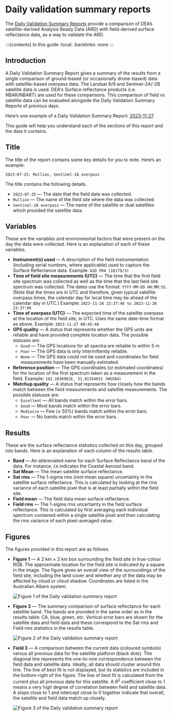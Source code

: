 # Daily validation summary reports

The [Daily Validation Summary Reports](https://knowledge.dea.ga.gov.au/validation/daily-report/) provide a comparison of DEA’s satellite-derived Analysis Ready Data (ARD) with field-derived surface reflectance data, as a way to validate the ARD. 

:::{contents} In this guide
:local:
:backlinks: none
:::

## Introduction

A Daily Validation Summary Report gives a summary of the results from a single comparison of ground-based (or occasionally drone-based) data with satellite-based overpass data. The Landsat 8/9 and Sentinel-2A/-2B satellite data is used. DEA's Surface reflectance products (i.e. NBAR/NBART) are used for these comparisons. This comparison of field vs satellite data can be evaluated alongside the Daily Validation Summary Reports of previous days. 

Here’s one example of a Daily Validation Summary Report: [2023-11-27](https://knowledge.dea.ga.gov.au/validation/daily-report/2023-11-27/). 

This guide will help you understand each of the sections of this report and the data it contains. 

## Title

The title of the report contains some key details for you to note. Here’s an example:

```text
2023-07-25: Mullion, Sentinel-2A overpass
```

The title contains the following details. 

* `2023-07-25` &mdash; The date that the field data was collected. 
* `Mullion` &mdash; The name of the field site where the data was collected. 
* `Sentinel-2A overpass` &mdash; The name of the satellite or dual satellites which provided the satellite data. 

## Variables 

These are the variables and environmental factors that were present on the day the data were collected. Here is an explanation of each of these variables. 

* **Instrument(s) used** &mdash; A description of the field instrumentation (including serial numbers, where applicable) used to capture the Surface Reflectance data. Example: `ASD FR4 (18179/3)` 
* **Time of field site measurements (UTC)** &mdash; The time that the first field site spectrum was collected as well as the time that the last field site spectrum was collected. The dates use the format: `YYYY-MM-DD HH:MM:SS`. (Note that the times are in UTC and therefore, given typical satellite overpass times, the calendar day for local time may be ahead of the calendar day in UTC.) Example: `2023-11-26 22:37:46 to 2023-11-26 23:37:06` 
* **Time of overpass (UTC)** &mdash; The expected time of the satellite overpass at the location of the field site, in UTC. Uses the same date-time format as above. Example: `2023-11-27 00:45:46` 
* **GPS quality** &mdash; A status that represents whether the GPS units are reliable and have provided complete location data. The possible statuses are: 
    * `Good` &mdash; The GPS locations for all spectra are reliable to within 5 m. 
    * `Poor` &mdash; The GPS data is only intermittently reliable. 
    * `None` &mdash; The GPS data could not be used and coordinates for field measurements have been manually estimated. 
* **Reference position** &mdash; The GPS coordinates (or estimated coordinates) for the location of the first spectrum taken as a measurement in the field. Example: `142.1036962E, 31.8135401S (WGS84)` 
* **Matchup quality** &mdash; A status that represents how closely how the bands match between the field measurements and satellite measurements. The possible statuses are: 
    * `Excellent` &mdash; All bands match within the error bars. 
    * `Good` &mdash; Most bands match within the error bars. 
    * `Mediocre` &mdash; Few ($\leq$ 50%) bands match within the error bars. 
    * `Poor` &mdash; No bands match within the error bars. 

## Results

These are the surface reflectance statistics collected on this day, grouped into bands. Here is an explanation of each column of the results table. 

* **Band** &mdash; An abbreviated name for each Surface Reflectance band of the data. For instance, `CA` indicates the Coastal Aerosol band. 
* **Sat Mean** &mdash; The mean satellite surface reflectance. 
* **Sat rms** &mdash; The 1-sigma rms (root mean square) uncertainty in the satellite surface reflectance. This is calculated by looking at the rms variance of each satellite pixel that is at least partially within the field site. 
* **Field mean** &mdash; The field data mean surface reflectance. 
* **Field rms** &mdash; The 1-sigma rms uncertainty in the field surface reflectance. This is calculated by first averaging each individual spectrum contained within a single satellite pixel and then calculating the rms variance of each pixel-averaged value. 

## Figures

The figures provided in this report are as follows. 

* **Figure 1** &mdash; A 2 km $\times$ 2 km box surrounding the field site in true-colour RGB. The approximate location for the field site is indicated by a square in the image. The figure gives an overall view of the surroundings of the field site, including the land cover and whether any of the data may be affected by cloud or cloud shadow. Coordinates are listed in the Australian Albers system. 

    ![Figure 1 of the Daily validation summary report](/_files/validation/Daily_Summary_Report_Figure_1_RGB-2023-07-25.png)

* **Figure 2** &mdash; The summary comparison of surface reflectance for each satellite band. The bands are provided in the same order as in the results table: CA, blue, green, etc. Vertical error bars are shown for the satellite data and field data and these correspond to the Sat rms and Field rms statistics in the results table. 

    ![Figure 2 of the Daily validation summary report](/_files/validation/Daily_Summary_Report_Figure_2_DayComparison-2023-07-25.png)

* **Field 3** &mdash; A comparison between the current data (coloured symbols) versus all previous data for the satellite platform (black dots). The diagonal line represents the one-to-one correspondence between the field data and satellite data. Ideally, all data should cluster around this line. The line of best fit is not displayed, but its statistics are included in the bottom-right of the figure. The line of best fit is calculated from the current plus all previous data for this satellite. A $R^2$ coefficient close to $1$ means a very high degree of correlation between field and satellite data. A slope close to $1$ and intercept close to $0$ together indicate that overall, the satellite and field data match up closely. 

    ![Figure 3 of the Daily validation summary report](/_files/validation/Daily_Summary_Report_Figure_3_OverallComparison-2023-07-25.png)
